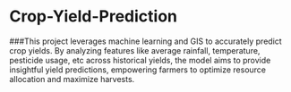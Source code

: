 # Crop-Yield-Prediction

###This project leverages machine learning and GIS to accurately predict crop yields. By analyzing features like average rainfall, temperature, pesticide usage, etc across historical yields, the model aims to provide insightful yield predictions, empowering farmers to optimize resource allocation and maximize harvests.
